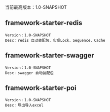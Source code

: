 当前最高版本：1.0-SNAPSHOT


## framework-starter-redis ## 
    Version：1.0-SNAPSHOT
    Desc：redis 自动装配包，实现Lock，Sequence，Cache
         
## framework-starter-swagger ## 
    Version：1.0-SNAPSHOT
    Desc：swagger 自动装配包
    
## framework-starter-poi ## 
    Version：1.0-SNAPSHOT
    Desc：导出导入excel    

      
          